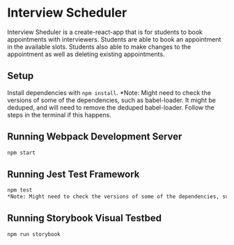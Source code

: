 # Interview Scheduler

Interview Sheduler is a create-react-app that is for students to book appointments with interviewers. Students are able to book an appointment in the available slots. Students also able to make changes to the appointment as well as deleting existing appointments.

## Setup

Install dependencies with `npm install`.
*Note: Might need to check the versions of some of the dependencies, such as babel-loader. It might be deduped, and will need to remove the deduped babel-loader. Follow the steps in the terminal if this happens.

## Running Webpack Development Server

```sh
npm start
```

## Running Jest Test Framework

```sh
npm test
*Note: Might need to check the versions of some of the dependencies, such as babel-loader. It might be deduped, and will need to remove the deduped babel-loader. Follow the steps in the terminal if this happens.
```

## Running Storybook Visual Testbed

```sh
npm run storybook
```

